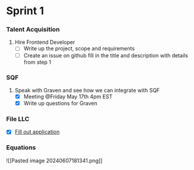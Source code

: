 # Sprint 1

### Talent Acquisition

1.  Hire Frontend Developer
	- [ ] Write up the project, scope and requirements
	- [ ] Create an issue on github fill in the title and description with details from step 1

### SQF

1. Speak with Graven and see how we can integrate with SQF
	- [x] Meeting @Friday May 17th 4pm EST
	- [x] Write up questions for Graven

### File LLC

- [x] [Fill out application](https://www.coloradosos.gov/business/filing/llc/entityname)


### Equations

![[Pasted image 20240607181341.png]]

#### 
